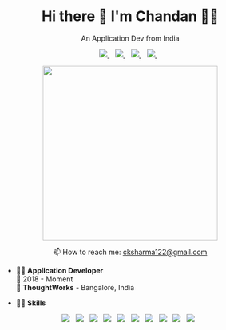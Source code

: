 

<h1 align='center'>
  Hi there 👋 I'm Chandan 👨‍💻
</h1>

<p align='center'>
  An Application Dev from India
</p>



<p align='center'>
  <a href="https://www.linkedin.com/in/chandan-kumar-114485119/">
    <img src="https://img.shields.io/badge/linkedin-%230077B5.svg?&style=for-the-badge&logo=linkedin&logoColor=white" />
  </a>&nbsp;&nbsp;
  <a href="https://cksharma11.medium.com/">
    <img src="https://img.shields.io/badge/medium-%2312100E.svg?&style=for-the-badge&logo=medium&logoColor=white" />
  </a>&nbsp;&nbsp;
  <a href="https://twitter.com/imcksharma">
    <img src="https://img.shields.io/badge/twitter-%231DA1F2.svg?&style=for-the-badge&logo=twitter&logoColor=white" />
  </a>&nbsp;&nbsp;
  <a href="https://www.instagram.com/itsksharma/">
    <img src="https://img.shields.io/badge/instagram-%23E4405F.svg?&style=for-the-badge&logo=instagram&logoColor=white" />        
  </a>&nbsp;&nbsp;
</p>

<p align='center'>
  <a href="#"><img src="https://github-readme-stats.vercel.app/api?username=cksharma11&show_icons=true&count_private=true&theme=dark" width="350"></a>
</p>


<p align='center'>
  📫 How to reach me: <a href='mailto:alexandreslima@outlook.com'>cksharma122@gmail.com</a>
</p>

- 👨‍💻 **Application Developer**\
📆 2018 - Moment\
📍 **ThoughtWorks** - Bangalore, India

- 👨‍💻 **Skills**
<p align='center'>
<img src="https://img.shields.io/badge/MongoDB-%234ea94b.svg?&style=for-the-badge&logo=mongodb&logoColor=white" />&nbsp;&nbsp;
<img src="https://img.shields.io/badge/postgres-%23316192.svg?&style=for-the-badge&logo=postgresql&logoColor=white" />&nbsp;&nbsp;
<img src="https://img.shields.io/badge/spring%20-%236DB33F.svg?&style=for-the-badge&logo=spring&logoColor=white" />&nbsp;&nbsp;
<img src="https://img.shields.io/badge/react%20-%2320232a.svg?&style=for-the-badge&logo=react&logoColor=%2361DAFB" />&nbsp;&nbsp;
<img src="https://img.shields.io/badge/kotlin-%230095D5.svg?&style=for-the-badge&logo=kotlin&logoColor=white" />&nbsp;&nbsp;
<img src="https://img.shields.io/badge/java-%23ED8B00.svg?&style=for-the-badge&logo=java&logoColor=white" />&nbsp;&nbsp;
<img src="https://img.shields.io/badge/node.js%20-%2343853D.svg?&style=for-the-badge&logo=node.js&logoColor=white" />&nbsp;&nbsp;
<img src="https://img.shields.io/badge/javascript-%23F7DF1E.svg?&style=for-the-badge&logo=javascript&logoColor=black" />&nbsp;&nbsp;
<img src="https://img.shields.io/badge/html-%23239120.svg?&style=for-the-badge&logo=html5&logoColor=white" />&nbsp;&nbsp;
<img src="https://img.shields.io/badge/css-%23239120.svg?&style=for-the-badge&logo=css3&logoColor=white" />&nbsp;&nbsp;
</p>

